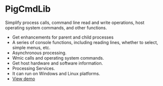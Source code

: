 # PigCmdLib

Simplify process calls, command line read and write operations, host operating system commands, and other functions.

 - Get enhancements for parent and child processes
 - A series of console functions, including reading lines, whether to select, simple menus, etc.
 - Asynchronous processing.
 - Wmic calls and operating system commands.
 - Get host hardware and software information.
 - Processing Services.
 - It can run on Windows and Linux platforms.
 - [View demo ](https://www.nuget.org/packages/PigCmdLibDemo/)